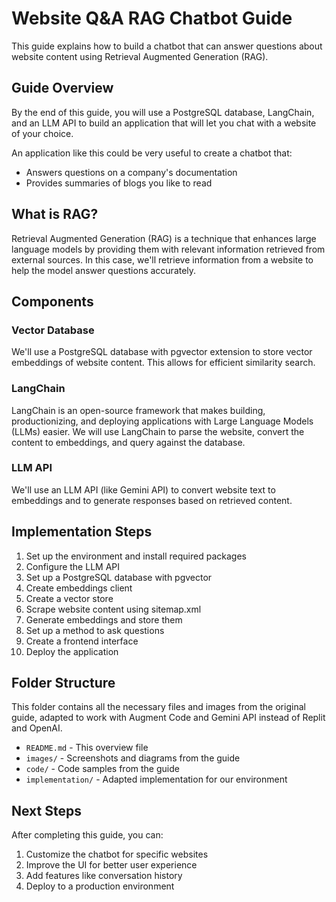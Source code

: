 # Website Q&A RAG Chatbot Guide

This guide explains how to build a chatbot that can answer questions about website content using Retrieval Augmented Generation (RAG).

## Guide Overview

By the end of this guide, you will use a PostgreSQL database, LangChain, and an LLM API to build an application that will let you chat with a website of your choice.

An application like this could be very useful to create a chatbot that:
- Answers questions on a company's documentation
- Provides summaries of blogs you like to read

## What is RAG?

Retrieval Augmented Generation (RAG) is a technique that enhances large language models by providing them with relevant information retrieved from external sources. In this case, we'll retrieve information from a website to help the model answer questions accurately.

## Components

### Vector Database
We'll use a PostgreSQL database with pgvector extension to store vector embeddings of website content. This allows for efficient similarity search.

### LangChain
LangChain is an open-source framework that makes building, productionizing, and deploying applications with Large Language Models (LLMs) easier. We will use LangChain to parse the website, convert the content to embeddings, and query against the database.

### LLM API
We'll use an LLM API (like Gemini API) to convert website text to embeddings and to generate responses based on retrieved content.

## Implementation Steps

1. Set up the environment and install required packages
2. Configure the LLM API
3. Set up a PostgreSQL database with pgvector
4. Create embeddings client
5. Create a vector store
6. Scrape website content using sitemap.xml
7. Generate embeddings and store them
8. Set up a method to ask questions
9. Create a frontend interface
10. Deploy the application

## Folder Structure

This folder contains all the necessary files and images from the original guide, adapted to work with Augment Code and Gemini API instead of Replit and OpenAI.

- `README.md` - This overview file
- `images/` - Screenshots and diagrams from the guide
- `code/` - Code samples from the guide
- `implementation/` - Adapted implementation for our environment

## Next Steps

After completing this guide, you can:
1. Customize the chatbot for specific websites
2. Improve the UI for better user experience
3. Add features like conversation history
4. Deploy to a production environment
